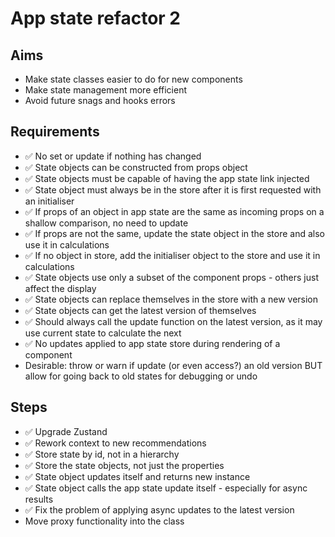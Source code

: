 App state refactor 2
====================

Aims
----

- Make state classes easier to do for new components
- Make state management more efficient
- Avoid future snags and hooks errors

Requirements
------------

- ✅ No set or update if nothing has changed
- ✅ State objects can be constructed from props object
- ✅ State objects must be capable of having the app state link injected
- ✅ State object must always be in the store after it is first requested with an initialiser
- ✅ If props of an object in app state are the same as incoming props on a shallow comparison, no need to update
- ✅ If props are not the same, update the state object in the store and also use it in calculations
- ✅ If no object in store, add the initialiser object to the store and use it in calculations
- ✅ State objects use only a subset of the component props - others just affect the display
- ✅ State objects can replace themselves in the store with a new version
- ✅ State objects can get the latest version of themselves
- ✅ Should always call the update function on the latest version, as it may use current state to calculate the next
- ✅ No updates applied to app state store during rendering of a component
- Desirable: throw or warn if update (or even access?) an old version  BUT allow for going back to old states for debugging or undo


Steps
-----

- ✅ Upgrade Zustand
- ✅ Rework context to new recommendations
- ✅ Store state by id, not in a hierarchy
- ✅ Store the state objects, not just the properties
- ✅ State object updates itself and returns new instance
- ✅ State object calls the app state update itself - especially for async results
- ✅ Fix the problem of applying async updates to the latest version
- Move proxy functionality into the class